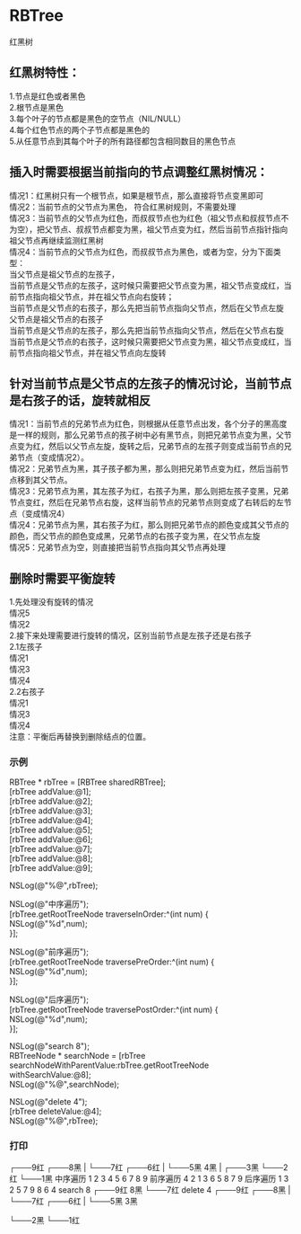 # RBTree
红黑树

## 红黑树特性：
1.节点是红色或者黑色  
2.根节点是黑色  
3.每个叶子的节点都是黑色的空节点（NIL/NULL）  
4.每个红色节点的两个子节点都是黑色的  
5.从任意节点到其每个叶子的所有路径都包含相同数目的黑色节点  

## 插入时需要根据当前指向的节点调整红黑树情况：    
情况1：红黑树只有一个根节点，如果是根节点，那么直接将节点变黑即可  
情况2：当前节点的父节点为黑色， 符合红黑树规则，不需要处理  
情况3：当前节点的父节点为红色，而叔叔节点也为红色（祖父节点和叔叔节点不为空），把父节点、叔叔节点都变为黑，祖父节点变为红，然后当前节点指针指向祖父节点再继续监测红黑树  
情况4：当前节点的父节点为红色，而叔叔节点为黑色，或者为空，分为下面类型：  
当父节点是祖父节点的左孩子，  
当前节点是父节点的左孩子，这时候只需要把父节点变为黑，祖父节点变成红，当前节点指向祖父节点，并在祖父节点向右旋转；  
当前节点是父节点的右孩子，那么先把当前节点指向父节点，然后在父节点左旋  
父节点是祖父节点的右孩子  
当前节点是父节点的左孩子，那么先把当前节点指向父节点，然后在父节点右旋  
当前节点是父节点的右孩子，这时候只需要把父节点变为黑，祖父节点变成红，当前节点指向祖父节点，并在祖父节点向左旋转  

## 针对当前节点是父节点的左孩子的情况讨论，当前节点是右孩子的话，旋转就相反  
情况1：当前节点的兄弟节点为红色，则根据从任意节点出发，各个分子的黑高度是一样的规则，那么兄弟节点的孩子树中必有黑节点，则把兄弟节点变为黑，父节点变为红，然后以父节点左旋，旋转之后，兄弟节点的左孩子则变成当前节点的兄弟节点（变成情况2）。  
情况2：兄弟节点为黑，其子孩子都为黑，那么则把兄弟节点变为红，然后当前节点移到其父节点。  
情况3：兄弟节点为黑，其左孩子为红，右孩子为黑，那么则把左孩子变黑，兄弟节点变红，然后在兄弟节点右旋，这样当前节点的兄弟节点则变成了右转后的左节点（变成情况4）  
情况4：兄弟节点为黑，其右孩子为红，那么则把兄弟节点的颜色变成其父节点的颜色，而父节点的颜色变成黑，兄弟节点的右孩子变为黑，在父节点左旋  
情况5：兄弟节点为空，则直接把当前节点指向其父节点再处理  

## 删除时需要平衡旋转  
1.先处理没有旋转的情况  
情况5  
情况2  
2.接下来处理需要进行旋转的情况，区别当前节点是左孩子还是右孩子  
2.1左孩子  
情况1  
情况3  
情况4  
2.2右孩子  
情况1  
情况3  
情况4  
注意：平衡后再替换到删除结点的位置。  

### 示例
RBTree * rbTree = [RBTree sharedRBTree];  
[rbTree addValue:@1];  
[rbTree addValue:@2];  
[rbTree addValue:@3];  
[rbTree addValue:@4];  
[rbTree addValue:@5];  
[rbTree addValue:@6];  
[rbTree addValue:@7];  
[rbTree addValue:@8];  
[rbTree addValue:@9];  


NSLog(@"%@",rbTree);  

NSLog(@"中序遍历");  
[rbTree.getRootTreeNode traverseInOrder:^(int num) {  
    NSLog(@"%d",num);  
}];  

NSLog(@"前序遍历");  
[rbTree.getRootTreeNode traversePreOrder:^(int num) {  
    NSLog(@"%d",num);  
}];  

NSLog(@"后序遍历");  
[rbTree.getRootTreeNode traversePostOrder:^(int num) {  
    NSLog(@"%d",num);  
}];  

NSLog(@"search 8");  
RBTreeNode * searchNode = [rbTree searchNodeWithParentValue:rbTree.getRootTreeNode withSearchValue:@8];  
NSLog(@"%@",searchNode);  

NSLog(@"delete 4");  
[rbTree deleteValue:@4];  
NSLog(@"%@",rbTree);  

### 打印
   ┌───9红
 ┌───8黑
 | └───7红
┌───6红
| └───5黑
4黑
| ┌───3黑
└───2红
 └───1黑
中序遍历
1
2
3
4
5
6
7
8
9
前序遍历
4
2
1
3
6
5
8
7
9
后序遍历
1
3
2
5
7
9
8
6
4
search 8
 ┌───9红
8黑
└───7红
delete 4
  ┌───9红
 ┌───8黑
 | └───7红
┌───6红
| └───5黑
3黑

└───2黑
 └───1红
